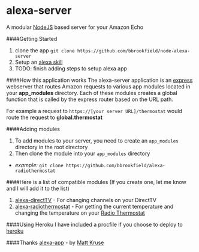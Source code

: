 # alexa-server
A modular [NodeJS](https://nodejs.org/en/) based server for your Amazon Echo

####Getting Started
1. clone the app `git clone https://github.com/bbrookfield/node-alexa-server`
2. Setup an [alexa skill](https://developer.amazon.com/edw/home.html#/skills)
3. TODO: finish adding steps to setup alexa app

####How this application works
The alexa-server application is an [express](http://expressjs.com/) webserver that routes Amazon requests to various app modules located in your **app_modules** directory. Each of these modules creates a global function that is called by the express router based on the URL path.

For example a request to `https://[your server URL]/thermostat` would route the request to **global.thermostat**

####Adding modules
1. To add modules to your server, you need to create an `app_modules` directory in the root directory
2. Then clone the module into your `app_modules` directory
  * *example:* `git clone https://github.com/bbrookfield/alexa-radiothermostat`

####Here is a list of compatible modules (If you create one, let me know and I will add it to the list)
1. [alexa-directTV](https://github.com/bbrookfield/alexa-directTV) - For changing channels on your DirectTV
2. [alexa-radiothermostat](https://github.com/bbrookfield/alexa-radiothermostat) - For getting the current temperature and changing the temperature on your [Radio Thermostat](http://www.radiothermostat.com/)

####Using Heroku
I have included a procfile if you choose to deploy to [heroku](https://heroku.com)

####Thanks
[alexa-app](https://github.com/matt-kruse/alexa-app) - by [Matt Kruse](https://github.com/matt-kruse)
